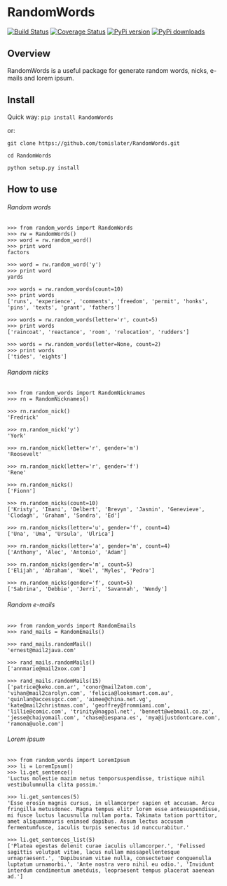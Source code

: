 RandomWords
===========

[![Build Status](https://travis-ci.org/tomislater/RandomWords.png?branch=master)](https://travis-ci.org/tomislater/RandomWords)
[![Coverage Status](https://coveralls.io/repos/tomislater/RandomWords/badge.png?branch=master)](https://coveralls.io/r/tomislater/RandomWords?branch=master)
[![PyPi version](https://pypip.in/v/RandomWords/badge.png)](https://crate.io/packages/RandomWords/)
[![PyPi downloads](https://pypip.in/d/RandomWords/badge.png)](https://crate.io/packages/RandomWords/)

Overview
--------

RandomWords is a useful package for generate random words, nicks, e-mails and lorem ipsum.

Install
-------

Quick way: `pip install RandomWords`

or:

`git clone https://github.com/tomislater/RandomWords.git`

`cd RandomWords`

`python setup.py install`

How to use
----------

###### Random words
    >>> from random_words import RandomWords
    >>> rw = RandomWords()
    >>> word = rw.random_word()
    >>> print word
    factors

    >>> word = rw.random_word('y')
    >>> print word
    yards

    >>> words = rw.random_words(count=10)
    >>> print words
    ['runs', 'experience', 'comments', 'freedom', 'permit', 'honks', 'pins', 'texts', 'grant', 'fathers']

    >>> words = rw.random_words(letter='r', count=5)
    >>> print words
    ['raincoat', 'reactance', 'room', 'relocation', 'rudders']

    >>> words = rw.random_words(letter=None, count=2)
    >>> print words
    ['tides', 'eights']

###### Random nicks
    >>> from random_words import RandomNicknames
    >>> rn = RandomNicknames()

    >>> rn.random_nick()
    'Fredrick'

    >>> rn.random_nick('y')
    'York'

    >>> rn.random_nick(letter='r', gender='m')
    'Roosevelt'

    >>> rn.random_nick(letter='r', gender='f')
    'Rene'

    >>> rn.random_nicks()
    ['Fionn']

    >>> rn.random_nicks(count=10)
    ['Kristy', 'Imani', 'Delbert', 'Brevyn', 'Jasmin', 'Genevieve', 'Clodagh', 'Graham', 'Sondra', 'Ed']

    >>> rn.random_nicks(letter='u', gender='f', count=4)
    ['Una', 'Uma', 'Ursula', 'Ulrica']

    >>> rn.random_nicks(letter='a', gender='m', count=4)
    ['Anthony', 'Alec', 'Antonio', 'Adam']

    >>> rn.random_nicks(gender='m', count=5)
    ['Elijah', 'Abraham', 'Noel', 'Myles', 'Pedro']

    >>> rn.random_nicks(gender='f', count=5)
    ['Sabrina', 'Debbie', 'Jerri', 'Savannah', 'Wendy']

###### Random e-mails
    >>> from random_words import RandomEmails
    >>> rand_mails = RandomEmails()

    >>> rand_mails.randomMail()
    'ernest@mail2java.com'

    >>> rand_mails.randomMails()
    ['annmarie@mail2xox.com']

    >>> rand_mails.randomMails(15)
    ['patrice@keko.com.ar', 'conor@mail2atom.com', 'vihan@mail2carolyn.com', 'felicia@looksmart.com.au', 'quinlan@accessgcc.com', 'aimee@china.net.vg', 'kate@mail2christmas.com', 'geoffrey@frommiami.com', 'lillie@comic.com', 'trinity@nagpal.net', 'bennett@webmail.co.za', 'jesse@chaiyomail.com', 'chase@iespana.es', 'mya@ijustdontcare.com', 'ramona@uole.com']

###### Lorem ipsum
    >>> from random_words import LoremIpsum
    >>> li = LoremIpsum()
    >>> li.get_sentence()
    'Luctus molestie mazim netus temporsuspendisse, tristique nihil vestibulumnulla clita possim.'

    >>> li.get_sentences(5)
    'Esse erosin magnis cursus, in ullamcorper sapien et accusam. Arcu fringilla metusdonec. Magna tempus elitr lorem esse antesuspendisse, mi fusce luctus lacusnulla nullam porta. Takimata tation porttitor, amet aliquammauris enimsed dapibus. Assum lectus accusam fermentumfusce, iaculis turpis senectus id nunccurabitur.'

    >>> li.get_sentences_list(5)
    ['Platea egestas delenit curae iaculis ullamcorper.', 'Felissed sagittis volutpat vitae, lacus nullam massapellentesque urnapraesent.', 'Dapibusnam vitae nulla, consectetuer conguenulla luptatum urnamorbi.', 'Ante nostra vero nihil eu odio.', 'Invidunt interdum condimentum ametduis, leopraesent tempus placerat aaenean ad.']
